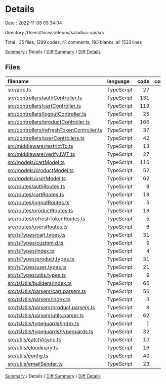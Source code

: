 # Details

Date : 2022-11-08 09:34:04

Directory /Users/thiseas/Repos/saladbar-api/src

Total : 35 files,  1299 codes, 41 comments, 193 blanks, all 1533 lines

[Summary](results.md) / Details / [Diff Summary](diff.md) / [Diff Details](diff-details.md)

## Files
| filename | language | code | comment | blank | total |
| :--- | :--- | ---: | ---: | ---: | ---: |
| [src/app.ts](/src/app.ts) | TypeScript | 27 | 0 | 6 | 33 |
| [src/controllers/authController.ts](/src/controllers/authController.ts) | TypeScript | 131 | 1 | 13 | 145 |
| [src/controllers/cartController.ts](/src/controllers/cartController.ts) | TypeScript | 119 | 9 | 13 | 141 |
| [src/controllers/logoutController.ts](/src/controllers/logoutController.ts) | TypeScript | 25 | 2 | 4 | 31 |
| [src/controllers/productController.ts](/src/controllers/productController.ts) | TypeScript | 166 | 4 | 17 | 187 |
| [src/controllers/refreshTokenController.ts](/src/controllers/refreshTokenController.ts) | TypeScript | 37 | 0 | 7 | 44 |
| [src/controllers/userControllers.ts](/src/controllers/userControllers.ts) | TypeScript | 42 | 0 | 4 | 46 |
| [src/middleware/restrictTo.ts](/src/middleware/restrictTo.ts) | TypeScript | 13 | 0 | 2 | 15 |
| [src/middleware/verifyJWT.ts](/src/middleware/verifyJWT.ts) | TypeScript | 27 | 0 | 3 | 30 |
| [src/models/cartModel.ts](/src/models/cartModel.ts) | TypeScript | 116 | 5 | 11 | 132 |
| [src/models/productModel.ts](/src/models/productModel.ts) | TypeScript | 52 | 0 | 7 | 59 |
| [src/models/userModel.ts](/src/models/userModel.ts) | TypeScript | 62 | 16 | 9 | 87 |
| [src/routes/authRoutes.ts](/src/routes/authRoutes.ts) | TypeScript | 8 | 0 | 4 | 12 |
| [src/routes/cartRoutes.ts](/src/routes/cartRoutes.ts) | TypeScript | 18 | 0 | 4 | 22 |
| [src/routes/logoutRoutes.ts](/src/routes/logoutRoutes.ts) | TypeScript | 5 | 0 | 4 | 9 |
| [src/routes/productRoutes.ts](/src/routes/productRoutes.ts) | TypeScript | 18 | 0 | 4 | 22 |
| [src/routes/refreshTokenRoutes.ts](/src/routes/refreshTokenRoutes.ts) | TypeScript | 5 | 0 | 4 | 9 |
| [src/routes/usersRoutes.ts](/src/routes/usersRoutes.ts) | TypeScript | 6 | 0 | 4 | 10 |
| [src/tsTypes/cart.types.ts](/src/tsTypes/cart.types.ts) | TypeScript | 31 | 0 | 5 | 36 |
| [src/tsTypes/custom.d.ts](/src/tsTypes/custom.d.ts) | TypeScript | 9 | 1 | 3 | 13 |
| [src/tsTypes/index.ts](/src/tsTypes/index.ts) | TypeScript | 4 | 0 | 1 | 5 |
| [src/tsTypes/product.types.ts](/src/tsTypes/product.types.ts) | TypeScript | 31 | 0 | 5 | 36 |
| [src/tsTypes/user.types.ts](/src/tsTypes/user.types.ts) | TypeScript | 21 | 0 | 4 | 25 |
| [src/tsTypes/utils.types.ts](/src/tsTypes/utils.types.ts) | TypeScript | 9 | 0 | 3 | 12 |
| [src/tsUtils/builders/index.ts](/src/tsUtils/builders/index.ts) | TypeScript | 66 | 0 | 7 | 73 |
| [src/tsUtils/parsers/cart.parsers.ts](/src/tsUtils/parsers/cart.parsers.ts) | TypeScript | 56 | 1 | 5 | 62 |
| [src/tsUtils/parsers/index.ts](/src/tsUtils/parsers/index.ts) | TypeScript | 3 | 0 | 1 | 4 |
| [src/tsUtils/parsers/product.parsers.ts](/src/tsUtils/parsers/product.parsers.ts) | TypeScript | 8 | 0 | 2 | 10 |
| [src/tsUtils/parsers/utils.parser.ts](/src/tsUtils/parsers/utils.parser.ts) | TypeScript | 62 | 0 | 10 | 72 |
| [src/tsUtils/typeguards/index.ts](/src/tsUtils/typeguards/index.ts) | TypeScript | 1 | 0 | 1 | 2 |
| [src/tsUtils/typeguards/typeguards.ts](/src/tsUtils/typeguards/typeguards.ts) | TypeScript | 32 | 1 | 7 | 40 |
| [src/utils/catchAsync.ts](/src/utils/catchAsync.ts) | TypeScript | 10 | 0 | 2 | 12 |
| [src/utils/cloudinary.ts](/src/utils/cloudinary.ts) | TypeScript | 16 | 0 | 5 | 21 |
| [src/utils/config.ts](/src/utils/config.ts) | TypeScript | 40 | 1 | 9 | 50 |
| [src/utils/emailSender.ts](/src/utils/emailSender.ts) | TypeScript | 23 | 0 | 3 | 26 |

[Summary](results.md) / Details / [Diff Summary](diff.md) / [Diff Details](diff-details.md)
